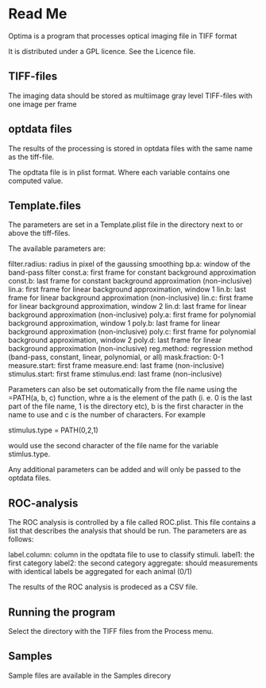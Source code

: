 Read Me
=======

Optima is a program that processes optical imaging file in TIFF format

It is distributed under a GPL licence. See the Licence file.




TIFF-files
-------------
The imaging data should be stored as multiimage gray level TIFF-files with one image per frame


optdata files
-------------
The results of the processing is stored in optdata files with the same name as the tiff-file.

The opdtata file is in plist format. Where each variable contains one computed value.



Template.files
--------------
The parameters are set in a Template.plist file in the directory next to or above the tiff-files.

The available parameters are:

filter.radius: radius in pixel of the gaussing smoothing
bp.a: window of the band-pass filter
const.a: first frame for constant background approximation
const.b: last frame for constant background approximation (non-inclusive)
lin.a: first frame for linear background approximation, window 1
lin.b: last frame for linear background approximation (non-inclusive)
lin.c: first frame for linear background approximation, window 2
lin.d: last frame for linear background approximation (non-inclusive)
poly.a: first frame for polynomial background approximation, window 1
poly.b: last frame for linear background approximation (non-inclusive)
poly.c: first frame for polynomial background approximation, window 2
poly.d: last frame for linear background approximation (non-inclusive)
reg.method: regression method (band-pass, constant, linear, polynomial, or all)
mask.fraction: 0-1
measure.start: first frame
measure.end: last frame (non-inclusive)
stimulus.start: first frame
stimulus.end: last frame (non-inclusive)

Parameters can also be set outomatically from the file name using the =PATH(a, b, c) function, whre
a is the element of the path (i. e. 0 is the last part of the file name, 1 is the directory etc), b
is the first character in the name to use and c is the number of characters. For example

stimulus.type = PATH(0,2,1)

would use the second character of the file name for the variable stimlus.type.

Any additional parameters can be added and will only be passed to the optdata files.



ROC-analysis
------------
The ROC analysis is controlled by a file called ROC.plist. This file contains a list that describes the analysis that should be run. The parameters are as follows:

label.column: column in the opdtata file to use to classify stimuli.
label1: the first category
label2: the second category
aggregate: should measurements with identical labels be aggregated for each animal (0/1)

The results of the ROC analysis is prodeced as a CSV file.



Running the program
--------------------
Select the directory with the TIFF files from the Process menu.



Samples
-------
Sample files are available in the Samples direcory

